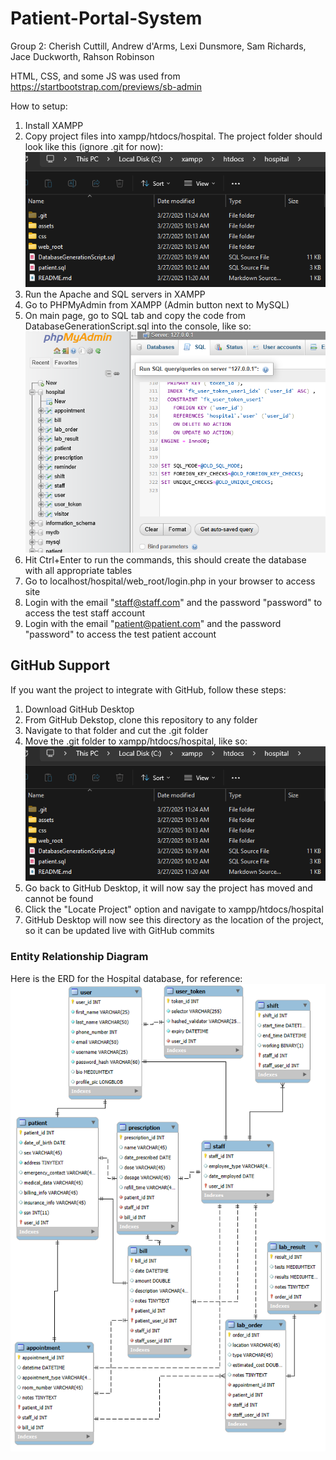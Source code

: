 # Patient-Portal-System

Group 2: Cherish Cuttill, Andrew d'Arms, Lexi Dunsmore, Sam Richards, Jace Duckworth, Rahson Robinson

HTML, CSS, and some JS was used from https://startbootstrap.com/previews/sb-admin

How to setup:
1. Install XAMPP
2. Copy project files into xampp/htdocs/hospital. The project folder should look like this (ignore .git for now):
![Folder structure of project](assets/folder.png)
3. Run the Apache and SQL servers in XAMPP
4. Go to PHPMyAdmin from XAMPP (Admin button next to MySQL)
5. On main page, go to SQL tab and copy the code from DatabaseGenerationScript.sql into the console, like so:
![Command to create database](assets/sql.png)
7. Hit Ctrl+Enter to run the commands, this should create the database with all appropriate tables
8. Go to localhost/hospital/web_root/login.php in your browser to access site
9. Login with the email "staff@staff.com" and the password "password" to access the test staff account
10. Login with the email "patient@patient.com" and the password "password" to access the test patient account

## GitHub Support
If you want the project to integrate with GitHub, follow these steps:
1. Download GitHub Desktop
2. From GitHub Dekstop, clone this repository to any folder
3. Navigate to that folder and cut the .git folder
4. Move the .git folder to xampp/htdocs/hospital, like so:
![Folder structure of project](assets/folder.png)
5. Go back to GitHub Desktop, it will now say the project has moved and cannot be found
6. Click the "Locate Project" option and navigate to xampp/htdocs/hospital
7. GitHub Desktop will now see this directory as the location of the project, so it can be updated live with GitHub commits

### Entity Relationship Diagram
Here is the ERD for the Hospital database, for reference:
![Hospital ERD](assets/erd.png)
